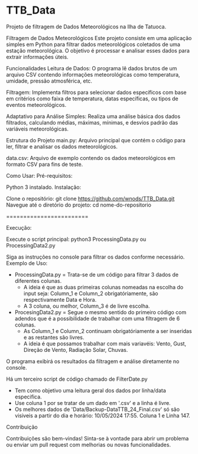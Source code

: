 # TTB_Data
Projeto de filtragem de Dados Meteorológicos na Ilha de Tatuoca. 

Filtragem de Dados Meteorológicos
Este projeto consiste em uma aplicação simples em Python para filtrar dados meteorológicos coletados de uma estação meteorológica. O objetivo é processar e analisar esses dados para extrair informações úteis.

Funcionalidades
Leitura de Dados: O programa lê dados brutos de um arquivo CSV contendo informações meteorológicas como temperatura, umidade, pressão atmosférica, etc.

Filtragem: Implementa filtros para selecionar dados específicos com base em critérios como faixa de temperatura, datas específicas, ou tipos de eventos meteorológicos.

Adaptativo para Análise Simples: Realiza uma análise básica dos dados filtrados, calculando médias, máximas, mínimas, e desvios padrão das variáveis meteorológicas.

Estrutura do Projeto
main.py: Arquivo principal que contém o código para ler, filtrar e analisar os dados meteorológicos.

data.csv: Arquivo de exemplo contendo os dados meteorológicos em formato CSV para fins de teste.

Como Usar:
Pré-requisitos:

Python 3 instalado.
Instalação:

Clone o repositório: git clone https://github.com/wnods/TTB_Data.git
Navegue até o diretório do projeto: cd nome-do-repositorio 

========================

Execução:

Execute o script principal: python3 ProcessingData.py ou ProcessingData2.py

Siga as instruções no console para filtrar os dados conforme necessário.
Exemplo de Uso:

- ProcessingData.py = Trata-se de um código para filtrar 3 dados de diferentes colunas.
  - A ideia é que as duas primeiras colunas nomeadas na escolha do input seja: Column_1 e Column_2 obrigatóriamente, são respectivamente Data e Hora.
  - A 3 coluna, ou melhor, Column_3 é de livre escolha.
- ProcesingData2.py = Segue o mesmo sentido do primeiro código com adendos que é a possibilidade de trabalhar com uma filtragem de 6 colunas.
  - As Column_1 e Column_2 continuam obrigatóriamente a ser inseridas e as restantes são livres.
  - A ideia é que possamos trabalhar com mais variavéis: Vento, Gust, Direção de Vento, Radiação Solar, Chuvas.

O programa exibirá os resultados da filtragem e análise diretamente no console.

Há um terceiro script de código chamado de FilterDate.py
- Tem como objetivo uma leitura geral dos dados por linha/data especifica.
- Use coluna 1 por se tratar de um dado em '.csv' e a linha é livre.
- Os melhores dados de 'Data/Backup-DataTTB_24_Final.csv' só são visiveis a partir do dia e horário: 10/05/2024	17:55. Coluna 1 e Linha 147.

Contribuição

Contribuições são bem-vindas! Sinta-se à vontade para abrir um problema ou enviar um pull request com melhorias ou novas funcionalidades.
